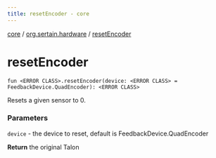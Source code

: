 ```yaml
---
title: resetEncoder - core
---
```


[core](../index.md) / [org.sertain.hardware](index.md) / [resetEncoder](.)

# resetEncoder

`fun <ERROR CLASS>.resetEncoder(device: <ERROR CLASS> = FeedbackDevice.QuadEncoder): <ERROR CLASS>`

Resets a given sensor to 0.

### Parameters

`device` - the device to reset, default is FeedbackDevice.QuadEncoder

**Return**
the original Talon


